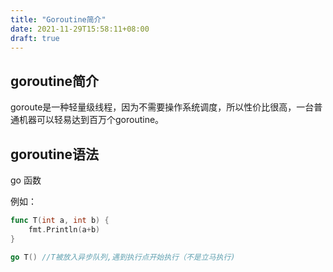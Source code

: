 ```yaml
---
title: "Goroutine简介"
date: 2021-11-29T15:58:11+08:00
draft: true
---
```


## goroutine简介

goroute是一种轻量级线程，因为不需要操作系统调度，所以性价比很高，一台普通机器可以轻易达到百万个goroutine。

## goroutine语法

go 函数

例如：

```go
func T(int a, int b) {
    fmt.Println(a+b)
}

go T() //T被放入异步队列,遇到执行点开始执行（不是立马执行)
```

